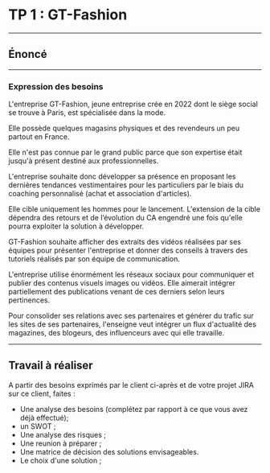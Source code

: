 # TP 1 : GT-Fashion

---

## Énoncé

---

### Expression des besoins

L'entreprise GT-Fashion, jeune entreprise crée en 2022 dont le siège social se trouve à Paris, est spécialisée dans la mode.

Elle possède quelques magasins physiques et des revendeurs un peu partout en France.

Elle n'est pas connue par le grand public parce que son expertise était jusqu'à présent destiné aux professionnelles.

L'entreprise souhaite donc développer sa présence en proposant les dernières tendances vestimentaires pour les particuliers par le biais du coaching personnalisé (achat et association d'articles).

Elle cible uniquement les hommes pour le lancement. L'extension de la cible dépendra des retours et de l’évolution du CA engendré une fois qu'elle pourra exploiter la solution à développer.

GT-Fashion souhaite afficher des extraits des vidéos réalisées par ses équipes pour présenter l'entreprise et donner des conseils à travers des tutoriels réalisés par son équipe de communication.

L'entreprise utilise énormément les réseaux sociaux pour communiquer et publier des contenus visuels images ou vidéos. 
Elle aimerait intégrer partiellement des publications venant de ces derniers selon leurs pertinences.

Pour consolider ses relations avec ses partenaires et générer du trafic sur les sites de ses partenaires, l'enseigne veut intégrer un flux d'actualité des magazines, des blogeurs, des influenceurs avec qui elle travaille.

---

## Travail à réaliser

A partir des besoins exprimés par le client ci-après et de votre projet JIRA sur ce client, faites : 

- Une analyse des besoins (complétez par rapport à ce que vous avez déjà effectué);
- un SWOT ;
- Une analyse des risques ;
- Une reunion à préparer ; 
- Une matrice de décision des solutions envisageables.
- Le choix d'une solution ;